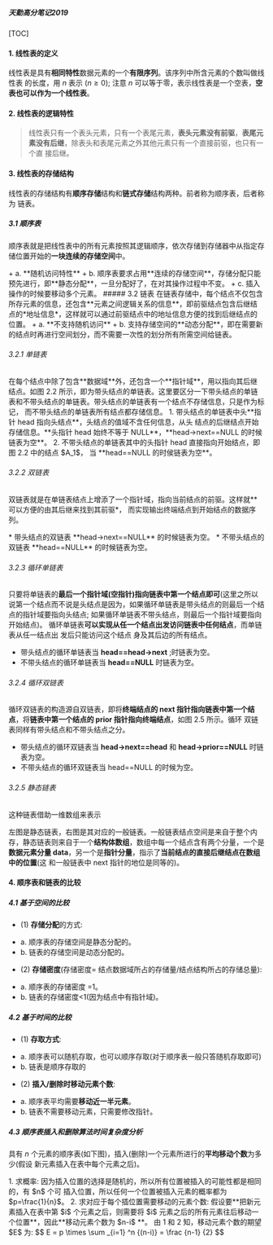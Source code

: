 ##### 天勤高分笔记2019
[TOC]
####  1. 线性表的定义
线性表是具有**相同特性**数据元素的一个**有限序列**。该序列中所含元素的个数叫做线性表 的长度，用 $n$ 表示 ($n≥0$); 注意 $n$ 可以等于零，表示线性表是一个空表，**空表也可以作为一个线性表**。
#### 2. 线性表的逻辑特性
> 线性表只有一个表头元素，只有一个表尾元素，**表头元素没有前驱**，**表尾元素没有后继**，除表头和表尾元素之外其他元素只有一个直接前驱，也只有一个直 接后继。

#### 3. 线性表的存储结构
线性表的存储结构有**顺序存储**结构和**链式存储**结构两种。前者称为顺序表，后者称为 链表。
##### 3.1 顺序表
顺序表就是把线性表中的所有元素按照其逻辑顺序，依次存储到存储器中从指定存储位置开始的**一块连续的存储空间**中。
 <center></center>
 + a. **随机访问特性**
 + b. 顺序表要求占用**连续的存储空间**，存储分配只能预先进行，即**静态分配**，一旦分配好了，在对其操作过程中不变。
 + c. 插入操作的时候要移动多个元素。
##### 3.2 链表
在链表存储中，每个结点不仅包含所存元素的信息，还包含**元素之间逻辑关系的信息**，即前驱结点包含后继结点的*地址信息*，这样就可以通过前驱结点中的地址信息方便的找到后继结点的位置。
  + a. **不支持随机访问**
  + b. 支持存储空间的**动态分配**，即在需要新的结点时再进行空间划分，而不需要一次性的划分所有所需空间给链表。

###### 3.2.1 单链表
 <center></center>
在每个结点中除了包含**数据域**外，还包含一个**指针域**，用以指向其后继结点。如图 2.2 所示，即为带头结点的单链表。这里要区分一下带头结点的单链表和不带头结点的单链表。带头结点的单链表有一个结点不存储信息，只是作为标记， 而不带头结点的单链表所有结点都存储信息。
1. 带头结点的单链表中头**指针 head 指向头结点**，头结点的值域不含任何信息，从头 结点的后继结点开始存储信息。**头指针 head 始终不等于 NULL**，**head->next==NULL 的时候链表为空**。
2. 不带头结点的单链表其中的头指针 head 直接指向开始结点，即图 2.2 中的结点 $A_1$， 当 **head==NULL 的时侯链表为空**。

###### 3.2.2 双链表
双链表就是在单链表结点上增添了一个指针域，指向当前结点的前驱。这样就**可以方便的由其后继来找到其前驱*， 而实现输出终端结点到开始结点的数据序列。
<center></center>
* 带头结点的双链表 **head->next==NULL** 的时候链表为空。
* 不带头结点的双链表 **head==NULL** 的时候链表为空。

###### 3.2.3 循环单链表
只要将单链表的**最后一个指针域(空指针)指向链表中第一个结点即可**(这里之所以说第一个结点而不说是头结点是因为，如果循环单链表是带头结点的则最后一个结点的指针域要指向头结点; 如果循环单链表不带头结点，则最后一个指针域要指向开始结点)。
循环单链表**可以实现从任一个结点出发访问链表中任何结点**，而单链表从任一结点出 发后只能访问这个结点 身及其后边的所有结点。
<center></center>


* 带头结点的循环单链表当 **head==head->next** ;时链表为空。
* 不带头结点的循环单链表当 **head==NULL** 时链表为空。

###### 3.2.4 循环双链表
循环双链表的构造源自双链表，即将**终端结点的 next 指针指向链表中第一个结点**，将**链表中第一个结点的 prior 指针指向终端结点**，如图 2.5 所示。循环 双链表同样有带头结点和不带头结点之分。
<center></center>

* 带头结点的循环双链表当 **head->next==head** 和 **head->prior==NULL** 时链表为空。
* 不带头结点的循环双链表当 head==NULL 的时候为空。 

###### 3.2.5 静态链表
这种链表借助一维数组来表示
<center></center>


左图是静态链表，右图是其对应的一般链表。一般链表结点空间是来自于整个内存，静态链表则来自于一个**结构体数组**，数组中每一个结点含有两个分量，一个是**数据元素分量 data**，另一个是**指针分量**，指示了**当前结点的直接后继结点在数组中的位置**(这 和一般链表中 next 指针的地位是同等的)。

#### 4. 顺序表和链表的比较
##### 4.1 基于空间的比较
* (1) **存储分配**的方式:
 + a. 顺序表的存储空间是静态分配的。
 + b. 链表的存储空间是动态分配的。

* (2) **存储密度**(存储密度= 结点数据域所占的存储量/结点结构所占的存储总量):
 + a. 顺序表的存储密度 =1。
 + b. 链表的存储密度<1(因为结点中有指针域)。 

##### 4.2 基于时间的比较
* (1) **存取方式**:
 + a. 顺序表可以随机存取，也可以顺序存取(对于顺序表一般只答随机存取即可)
 + b. 链表是顺序存取的

* (2) **插入/删除时移动元素个数**:
 + a.  顺序表平均需要**移动近一半元素**。
 + b. 链表不需要移动元素，只需要修改指针。

##### 4.3 顺序表插入和删除算法时间复杂度分析
具有 $n$ 个元素的顺序表(如下图)，插入(删除)一个元素所进行的**平均移动个数**为多少(假设
新元素插入在表中每个元素之后)。
<center></center>
1. 求概率:
因为插入位置的选择是随机的，所以所有位置被插入的可能性都是相同的，有 $n$ 个可 插入位置，所以任何一个位置被插入元素的概率都为 $p=\frac{1}{n}$。
2. 求对应于每个插位置需要移动的元素个数:
假设要**把新元素插入在表中第 $i$ 个元素之后，则需要将 $i$ 元素之后的所有元素往后移动一个位置**，因此**移动元素个数为 $n-i$ **。 由 1 和 2 知，移动元素个数的期望 $E$ 为:
$$
E = p \times \sum _{i=1} ^n {(n-i)} = \frac {n-1} {2}
$$










